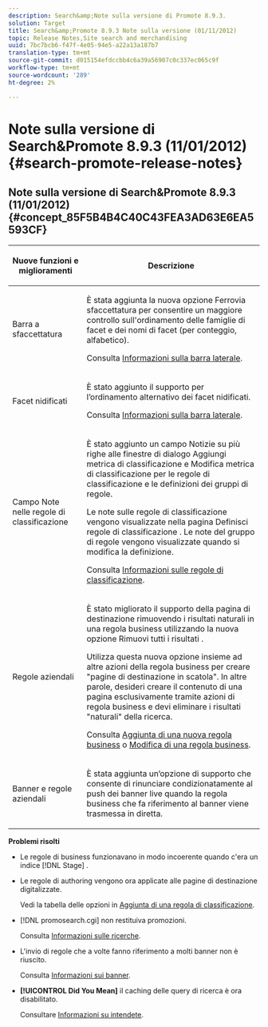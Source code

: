 ```yaml
---
description: Search&amp;Note sulla versione di Promote 8.9.3.
solution: Target
title: Search&amp;Promote 8.9.3 Note sulla versione (01/11/2012)
topic: Release Notes,Site search and merchandising
uuid: 7bc7bcb6-f47f-4e05-94e5-a22a13a187b7
translation-type: tm+mt
source-git-commit: d015154efdccbb4c6a39a56907c0c337ec065c9f
workflow-type: tm+mt
source-wordcount: '289'
ht-degree: 2%

---
```



# Note sulla versione di Search&amp;Promote 8.9.3 (11/01/2012){#search-promote-release-notes}

## Note sulla versione di Search&amp;Promote 8.9.3 (11/01/2012) {#concept_85F5B4B4C40C43FEA3AD63E6EA5593CF}

<table> 
 <thead> 
  <tr> 
   <th colname="col1" class="entry"> <p>Nuove funzioni e miglioramenti </p> </th> 
   <th colname="col2" class="entry"> <p>Descrizione </p> </th> 
  </tr> 
 </thead>
 <tbody> 
  <tr> 
   <td colname="col1"> <p>Barra a sfaccettatura </p> </td> 
   <td colname="col2"> <p> 
     <!--3309390--> È stata aggiunta la nuova opzione  <span class="uicontrol"> Ferrovia </span> sfaccettatura per consentire un maggiore controllo sull'ordinamento delle famiglie di facet e dei nomi di facet (per conteggio, alfabetico). </p> <p>Consulta <a href="../c-about-design-menu/c-about-facet-rails.md#concept_1FDC8BCDFFC84A0889DA670F63D5F6DB" format="dita" scope="local"> Informazioni sulla barra laterale</a>. </p> </td> 
  </tr> 
  <tr> 
   <td colname="col1"> <p> Facet nidificati </p> </td> 
   <td colname="col2"> <p> È stato aggiunto il supporto per l’ordinamento alternativo dei facet nidificati. </p> <p>Consulta <a href="../c-about-design-menu/c-about-facet-rails.md#concept_1FDC8BCDFFC84A0889DA670F63D5F6DB" format="dita" scope="local"> Informazioni sulla barra laterale</a>. </p> </td> 
  </tr> 
  <tr> 
   <td colname="col1"> <p>Campo Note nelle regole di classificazione </p> </td> 
   <td colname="col2"> <p> 
     <!--3063772--> È stato aggiunto un campo  <span class="wintitle"> </span> Notizie su più righe alle finestre di dialogo  <span class="wintitle"> Aggiungi </span> metrica di classificazione e  <span class="wintitle"> Modifica </span> metrica di classificazione per le regole di classificazione e le definizioni dei gruppi di regole. </p> <p>Le note sulle regole di classificazione vengono visualizzate nella pagina <span class="wintitle"> Definisci regole di classificazione</span> . Le note del gruppo di regole vengono visualizzate quando si modifica la definizione. </p> <p>Consulta <a href="../c-about-rules-menu/c-about-ranking-rules.md#concept_F555C076759B4E81B925441CFE707397" format="dita" scope="local"> Informazioni sulle regole di classificazione</a>. </p> </td> 
  </tr> 
  <tr> 
   <td colname="col1"> <p>Regole aziendali </p> </td> 
   <td colname="col2"> <p> 
     <!--3331637--> È stato migliorato il supporto della pagina di destinazione rimuovendo i risultati naturali in una regola business utilizzando la nuova opzione  <span class="uicontrol"> Rimuovi tutti i risultati </span> . </p> <p>Utilizza questa nuova opzione insieme ad altre azioni della regola business per creare "pagine di destinazione in scatola". In altre parole, desideri creare il contenuto di una pagina esclusivamente tramite azioni di regola business e devi eliminare i risultati "naturali" della ricerca. </p> <p>Consulta <a href="../c-about-rules-menu/c-about-business-rules.md#task_BD3B31ED48BB4B1B8F1DCD3BFA2528E7" format="dita" scope="local"> Aggiunta di una nuova regola business</a> o <a href="../c-about-rules-menu/c-about-business-rules.md#task_375CFA75D1D94D9E92A35DE1228E5087" format="dita" scope="local"> Modifica di una regola business</a>. </p> </td> 
  </tr> 
  <tr> 
   <td colname="col1"> <p>Banner e regole aziendali </p> </td> 
   <td colname="col2"> <p> È stata aggiunta un’opzione di supporto che consente di rinunciare condizionatamente al push dei banner live quando la regola business che fa riferimento al banner viene trasmessa in diretta. </p> </td> 
  </tr> 
 </tbody> 
</table>

**Problemi risolti**

* Le regole di business funzionavano in modo incoerente quando c&#39;era un indice [!DNL Stage] .
* Le regole di authoring vengono ora applicate alle pagine di destinazione digitalizzate.

   Vedi la tabella delle opzioni in [Aggiunta di una regola di classificazione](../c-about-rules-menu/c-about-ranking-rules.md#task_A132789FD4E5423DAD090DCDA7311E8A).

* [!DNL promosearch.cgi] non restituiva promozioni.

   Consulta [Informazioni sulle ricerche](../c-about-settings-menu/c-about-searching-menu.md#concept_207105CF26B1448F8A3D223787C56AB8).

* L&#39;invio di regole che a volte fanno riferimento a molti banner non è riuscito.

   Consulta [Informazioni sui banner](../c-about-design-menu/c-about-banners.md#concept_5BBE01FEC6134393B43CC917C8CC64DA).

* **[!UICONTROL Did You Mean]** il caching delle query di ricerca è ora disabilitato.

   Consultare [Informazioni su intendete](../c-about-linguistics-menu/c-about-did-you-mean.md#concept_7D4F3C29EF184B538B8AE2ECAE0CDC5E).

